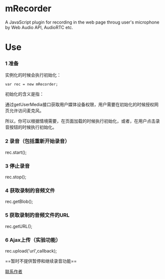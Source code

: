 # mRecorder
A JavaScript plugin for recording in the web page throug user's microphone by Web Audio API, AudioRTC etc.

# Use
### 1 准备
实例化的时候会执行初始化：

```
var rec = new mRecorder;
```

初始化的含义是指：

通过getUserMedia接口获取用户媒体设备权限，用户需要在初始化的时候授权网页允许访问麦克风。

所以，你可以根据情境需要，在页面加载的时候执行初始化，或者，在用户点击录音按钮的时候执行初始化。

### 2 录音（包括重新开始录音）
rec.start();

### 3 停止录音
rec.stop();

### 4 获取录制的音频文件
rec.getBlob();

### 5 获取录制的音频文件的URL
rec.getURL();

### 6 Ajax上传（实验功能）
rec.upload('url',callback);

==暂时不提供暂停和继续录音功能==

[联系作者](https://feizhaojun.com/contact.html)
